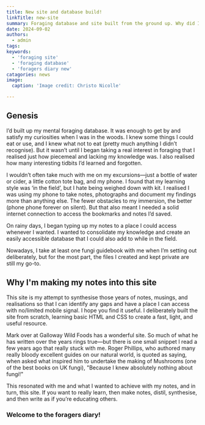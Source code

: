```yaml
---
title: New site and database build!
linkTitle: new-site
summary: Foraging database and site built from the ground up. Why did I set out on this project.
date: 2024-09-02
authors:
  - admin
tags:
keywords:
  - 'foraging site'
  - 'foraging database'
  - 'foragers diary new'
catagories: news
image:
  caption: 'Image credit: Christo Nicolle'

---
```


## Genesis

I’d built up my mental foraging database. It was enough to get by and satisfy my curiosities when I was in the woods. I knew some things I could eat or use, and I knew what not to eat (pretty much anything I didn’t recognise). But it wasn’t until I began taking a real interest in foraging that I realised just how piecemeal and lacking my knowledge was. I also realised how many interesting tidbits I’d learned and forgotten.

I wouldn’t often take much with me on my excursions—just a bottle of water or cider, a little cotton tote bag, and my phone. I found that my learning style was ‘in the field’, but I hate being weighed down with kit. I realised I was using my phone to take notes, photographs and document my findings more than anything else. The fewer obstacles to my immersion, the better (phone phone forever on silent). But that also meant I needed a solid internet connection to access the bookmarks and notes I’d saved.

On rainy days, I began typing up my notes to a place I could access whenever I wanted. I wanted to consolidate my knowledge and create an easily accessible database that I could also add to while in the field.

Nowadays, I take at least one fungi guidebook with me when I’m setting out deliberately, but for the most part, the files I created and kept private are still my go-to.

## Why I'm making my notes into this site

This site is my attempt to synthesise those years of notes, musings, and realisations so that I can identify any gaps and have a place I can access with no/limited mobile signal. I hope you find it useful. I deliberately built the site from scratch, learning basic HTML and CSS to create a fast, light, and useful resource.

Mark over at Galloway Wild Foods has a wonderful site. So much of what he has written over the years rings true—but there is one small snippet I read a few years ago that really stuck with me. Roger Phillips, who authored many really bloody excellent guides on our natural world, is quoted as saying, when asked what inspired him to undertake the making of Mushrooms (one of the best books on UK fungi), "Because I knew absolutely nothing about fungi!"

This resonated with me and what I wanted to achieve with my notes, and in turn, this site. If you want to really learn, then make notes, distil, synthesise, and then write as if you’re educating others.

### Welcome to the foragers diary!